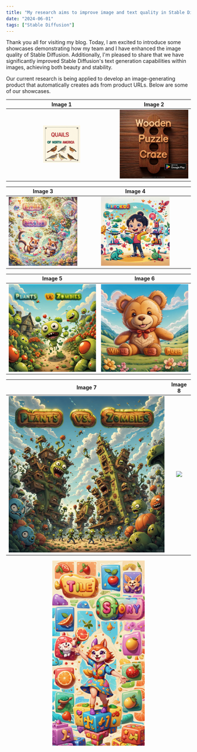 ```yaml
---
title: "My research aims to improve image and text quality in Stable Diffusion."
date: "2024-06-01"
tags: ["Stable Diffusion"]
---
```


Thank you all for visiting my blog. Today, I am excited to introduce some showcases demonstrating how my team and I have enhanced the image quality of Stable Diffusion. Additionally, I'm pleased to share that we have significantly improved Stable Diffusion's text generation capabilities within images, achieving both beauty and stability.

Our current research is being applied to develop an image-generating product that automatically creates ads from product URLs. Below are some of our showcases.

|       Image 1       |       Image 2       |
|:-------------------:|:-------------------:|
|  <center> <img src="1.png" width="35%"></center>   |   <center><img src="2.webp" width="100%"></center>  |

|       Image 3       |       Image 4       |
|:-------------------:|:-------------------:|
|   <center><img src="3.webp" width="100%"></center>   |   <center><img src="4.jpg" width="65%"></center>  |

|       Image 5       |       Image 6       |
|:-------------------:|:-------------------:|
|   <center><img src="5.jpg" width="100%"></center>   |   <center><img src="6.jpg" width="100%"></center>  |

|       Image 7       |       Image 8       |
|:-------------------:|:-------------------:|
|   <center><img src="7.webp" width="100%"></center>   |   <center><img src="8.png" width="40%"></center>  |

<center>
<img src="9.webp" width="50%">
</center>
